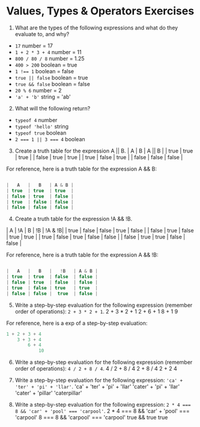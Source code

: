 # Values, Types & Operators Exercises

1. What are the types of the following expressions and what do they evaluate to, and why?
* `17` number = 17
* `1 + 2 * 3 + 4` number = 11
* `800 / 80 / 8` number = 1.25
* `400 > 200`  boolean = true
* `1 !== 1` boolean = false
* `true || false` boolean = true
* `true && false` boolean = false
* `20 % 6` number = 2
* `'a' + 'b'` string = 'ab'

2. What will the following return?
* `typeof 4` number
*  `typeof 'hello'` string
*  `typeof true` boolean
* `2 === 1 || 3 === 4` boolean

3. Create a truth table for the expression A || B.
|   A   |   B   | A || B |
| true  | true  |  true  |
| false | true  |  true  |
| true  | false |  true  |
| false | false |  false |

For reference, here is a truth table for the expression A && B:

``` js

|   A   |   B   | A & B |
| true  | true  | true  |
| false | true  | false |
| true  | false | false |
| false | false | false |

```
4. Create a truth table for the expression !A && !B.

|  A    | !A    |   B    |   !B   | !A & !B|
| true  | false | false  |  true  |  false |
| false | true  | false  |  true  |  true  |
| true  | false |  true  |  false |  false |
| false | true  |  true  |  false |  false |

For reference, here is a truth table for the expression A && !B:

``` js

|   A   |   B   |   !B   | A & B |
| true  | true  | false  | false |
| false | true  | false  | false |
| true  | false | true   | true  |
| false | false |  true  | false |

```
5. Write a step-by-step evaluation for the following expression (remember order of operations): `2 + 3 * 2 + 1`.
2 + 3 * 2 + 1
  2 + 6 + 1
    8 + 1
      9


  For reference, here is a exp of a step-by-step evaluation:
  ```js
  1 + 2 + 3 + 4
      3 + 3 + 4
          6 + 4
              10
  ```

 6. Write a step-by-step evaluation for the following expression (remember order of operations): `4 / 2 + 8 / 4`.
 4 / 2 + 8 / 4
     2 + 8 / 4
     2 + 2
       4   

 7. Write a step-by-step evaluation for the following expression: `'ca' + 'ter' + 'pi' + 'llar'`.
  'ca' + 'ter' + 'pi' + 'llar'
       'cater' + 'pi' + 'llar'
       'cater' + 'pillar'
           'caterpillar'

 8. Write a step-by-step evaluation for the following expression: `2 * 4 === 8 && 'car' + 'pool' === 'carpool'`.
  2 * 4 === 8 && 'car' + 'pool' === 'carpool'
      8 === 8 && 'carpool' === 'carpool'
        true  &&  true
             true
